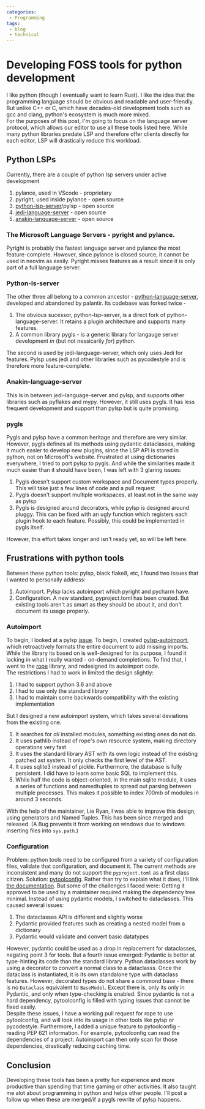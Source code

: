 ```yaml
---
categories:
 - Programming 
tags:
 - blog
 - technical
---
```

# Developing FOSS tools for python development 
I like python (though I eventually want to learn Rust). I like the idea that the programming language should be obvious and readable and user-friendly.  
But unlike C++ or C, which have decades-old development tools such as gcc and clang, python's ecosystem is much more mixed.  
For the purposes of this post, I'm going to focus on the language server protocol, which allows our editor to use all these tools listed here. 
While many python libraries predate LSP and therefore offer clients directly for each editor, LSP will drastically reduce this workload.
## Python LSPs
Currently, there are a couple of python lsp servers under active development
1. pylance, used in VScode - proprietary
2. pyright, used inside pylance - open source
3. [python-lsp-server](https://github.com/python-lsp/python-lsp-server)/pylsp - open source 
4. [jedi-language-server](https://github.com/pappasam/jedi-language-server) - open source 
5. [anakin-language-server](https://github.com/muffinmad/anakin-language-server) - open source 
### The Microsoft Language Servers - pyright and pylance.
Pyright is probably the fastest language server and pylance the most feature-complete. However, since pylance is closed source, it cannot be used in neovim as easily. 
Pyright misses features as a result since it is only part of a full language server. 
### Python-ls-server 
The other three all belong to a common ancestor - [python-language-server](https://github.com/palantir/python-language-server), developed and abandoned by palantir. Its codebase was forked twice - 
1. The obvious sucessor, python-lsp-server, is a direct fork of python-language-server. It retains a plugin architecture and supports many features. 
2. A common library pygls - is a generic library for langauge server development *in* (but not nessicarily *for*) python.  

The second is used by jedi-language-server, which only uses Jedi for features. Pylsp uses jedi and other libraries such as pycodestyle and is therefore more feature-complete.
### Anakin-language-server
This is in between jedi-language-server and pylsp, and supports other libraries such as pyflakes and mypy. However, it still uses pygls. It has less frequent development and support than pylsp but is quite promising.
### pygls 
Pygls and pylsp have a common heritage and therefore are very similar. However, pygls defines all its methods using pydantic dataclasses, making it much easier to develop new plugins, since the LSP API is stored in python, not on Microsoft's website. Frustrated at using dictionaries everywhere, I tried to port pylsp to pygls. And while the similarities made it much easier than it should have been, I was left with 3 glaring issues:
1. Pygls doesn't support custom workspace and Document types properly. This will take just a few lines of code and a pull request
2. Pygls doesn't support multiple workspaces, at least not in the same way as pylsp 
3. Pygls is designed around decorators, while pylsp is designed around pluggy. This can be fixed with an ugly function which registers each plugin hook to each feature. Possibly, this could be implemented in pygls itself.  

However, this effort takes longer and isn't ready yet, so will be left here.
## Frustrations with python tools
Between these python tools: pylsp, black flake8, etc, I found two issues that I wanted to personally address:
1. Autoimport. Pylsp lacks autoimport which pyright and pycharm have.
2. Configuration. A new standard, pyproject.toml has been created. But existing tools aren't as smart as they should be about it, and don't document its usage properly.
### Autoimport 
To begin, I looked at a pylsp [issue](https://github.com/python-lsp/python-lsp-server/issues/34). To begin, I created [pylsp-autoimport](https://github.com/python-lsp/python-lsp-server/issues/34), which retroactively formats the entire document to add missing imports. While the library its based on is well-designed for its purpose, I found it lacking in what I really wanted - on-demand completions. To find that, I went to the [rope](https://github.com/python-rope/rope/pull/464) library, and redesigned its autoimport code.  
The restrictions I had to work in limited the design slightly:
1. I had to support python 3.6 and above
2. I had to use only the standard library
3. I had to maintain some backwards compatibility with the existing implementation  

But I designed a new autoimport system, which takes several deviations from the existing one.
1. It searches for *all* installed modules, something existing ones do not do. 
2. It uses pathlib instead of rope's own resource system, making directory operations very fast 
3. It uses the standard library AST with its own logic instead of the existing patched ast system. It only checks the first level of the AST.
4. It uses sqlite3 instead of pickle. Furthermore, the database is fully persistent. I did have to learn some basic SQL to implement this.
5. While half the code is object-oriented, in the main sqlite module, it uses a series of functions and namedtuples to spread out parsing between multiple processes. This makes it possible to index 700mb of modules in around 3 seconds.  

With the help of the maintainer, Lie Ryan, I was able to improve this design, using generators and Named Tuples. This has been since merged and released. (A Bug prevents it from working on windows due to windows inserting files into ``sys.path``.)
### Configuration
Problem: python tools need to be configured from a variety of configuration files, validate that configuration, and document it. The current methods are inconsistent and many do not support the ``pyproject.toml`` as a first class citizen.
Solution: [pytoolconfig](https://github.com/bageljrkhanofemus/pytoolconfig).
Rather than try to explain what it does, I'll link [the documentation](https://pytoolconfig.readthedocs.io/en/latest/). But some of the challenges I faced were:
Getting it approved to be used by a maintainer required making the dependency tree minimal. Instead of using pydantic models, I switched to dataclasses. This caused several issues:
1. The dataclasses API is different and slightly worse 
2. Pydantic provided features such as creating a nested model from a dictionary 
3. Pydantic would validate and convert basic datatypes 

However, pydantic could be used as a drop in replacement for dataclasses, negating point 3 for tools. But a fourth issue emerged: Pydantic is better at type-hinting its code than the standard library. 
Python dataclasses work by using a decorator to convert a normal class to a dataclasss. Once the dataclass is instantiated, it is its own standalone type with dataclass features. However, decorated types do not share a commond base - there is no ``Dataclass`` equivalent to ``BaseModel``. Except there is, only its only in Pydantic, and only when type-checking is enabled. Since pydantic is not a hard dependency, pytoolconfig is filled with typing issues that cannot be fixed easily.  
Despite these issues, I have a working pull request for rope to use pytoolconfig, and will look into its usage in other tools like pylsp or pycodestyle.
Furthermore, I added a unique feature to pytoolconfig - reading PEP 621 information. For example, pytoolconfig can read the dependencies of a project. Autoimport can then only scan for those dependencies, drastically reducing caching time. 
## Conclusion
Developing these tools has been a pretty fun experience and more productive than spending that time gaming or other activities. It also taught me alot about programming in python and helps other people. I'll post a follow up when these are merged/if a pygls rewrite of pylsp happens.
